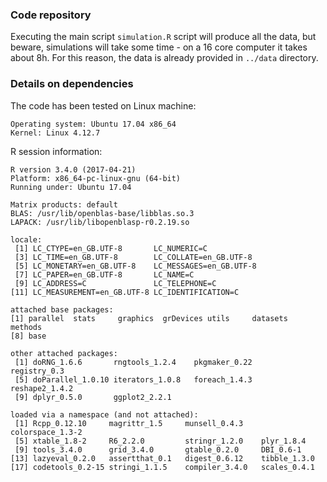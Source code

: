 ### Code repository

Executing the main script `simulation.R` script will produce all the data, but beware, simulations will take some time - on a 16 core computer it takes about 8h. For this reason, the data is already provided in `../data` directory.


### Details on dependencies

The code has been tested on Linux machine:  
~~~
Operating system: Ubuntu 17.04 x86_64
Kernel: Linux 4.12.7
~~~

R session information:  
~~~
R version 3.4.0 (2017-04-21)
Platform: x86_64-pc-linux-gnu (64-bit)
Running under: Ubuntu 17.04

Matrix products: default
BLAS: /usr/lib/openblas-base/libblas.so.3
LAPACK: /usr/lib/libopenblasp-r0.2.19.so

locale:
 [1] LC_CTYPE=en_GB.UTF-8       LC_NUMERIC=C              
 [3] LC_TIME=en_GB.UTF-8        LC_COLLATE=en_GB.UTF-8    
 [5] LC_MONETARY=en_GB.UTF-8    LC_MESSAGES=en_GB.UTF-8   
 [7] LC_PAPER=en_GB.UTF-8       LC_NAME=C                 
 [9] LC_ADDRESS=C               LC_TELEPHONE=C            
[11] LC_MEASUREMENT=en_GB.UTF-8 LC_IDENTIFICATION=C       

attached base packages:
[1] parallel  stats     graphics  grDevices utils     datasets  methods  
[8] base     

other attached packages:
 [1] doRNG_1.6.6       rngtools_1.2.4    pkgmaker_0.22     registry_0.3     
 [5] doParallel_1.0.10 iterators_1.0.8   foreach_1.4.3     reshape2_1.4.2   
 [9] dplyr_0.5.0       ggplot2_2.2.1    

loaded via a namespace (and not attached):
 [1] Rcpp_0.12.10     magrittr_1.5     munsell_0.4.3    colorspace_1.3-2
 [5] xtable_1.8-2     R6_2.2.0         stringr_1.2.0    plyr_1.8.4      
 [9] tools_3.4.0      grid_3.4.0       gtable_0.2.0     DBI_0.6-1       
[13] lazyeval_0.2.0   assertthat_0.1   digest_0.6.12    tibble_1.3.0    
[17] codetools_0.2-15 stringi_1.1.5    compiler_3.4.0   scales_0.4.1        
~~~


